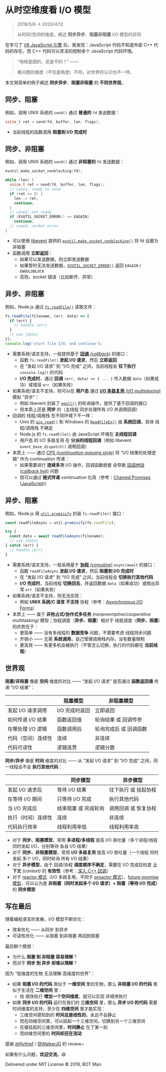 ﻿# 从时空维度看 I/O 模型

> 2019/5/6 -> 2020/4/12
> 
> 从时间/空间的维度，阐述 **同步异步**、**阻塞非阻塞** I/O 模型的异同

在学习了 [V8 JavaScript 引擎](https://v8.dev/) 后，我发现：JavaScript 代码不知道外部 C++ 代码的存在，而 C++ 代码可以灵活的控制多个 JavaScript 代码环境。

> “地球是圆的，还是平的？” ——
> 
> 看问题的维度（不仅是角度）不同，对世界的认识也不一样。

本文用简单的例子阐述 **同步异步**、**阻塞非阻塞** 的 **不同世界观**。

## 同步、阻塞

例如，调用 UNIX 系统的 `send()` 通过 **普通的** `fd` 发送数据：

``` cpp
ssize_t ret = send(fd, buffer, len, flags);
```

- 当前线程的函数调用 **阻塞到 I/O 完成时**

## 同步、非阻塞

例如，调用 UNIX 系统的 `send()` 通过 **非阻塞的** `fd` 发送数据：

``` cpp
evutil_make_socket_nonblocking(fd);

while (len) {
  ssize_t ret = send(fd, buffer, len, flags);
  // case1: ready to send
  if (ret >= 0) {
    len -= ret;
    continue;
  }
  // case2: not ready
  if (EVUTIL_SOCKET_ERROR() == EAGAIN)
    continue;
  // case3: socket error
}
```

- 可以使用 [libevent](http://libevent.org/) 提供的 [`evutil_make_socket_nonblocking()`](https://github.com/libevent/libevent/blob/master/include/event2/util.h) 将 fd 设置为非阻塞
- 函数调用 **立即返回**：
  - 如果可以发送数据，则立即发送数据
  - 如果暂时无法发送数据，[`EVUTIL_SOCKET_ERROR()`](https://github.com/libevent/libevent/blob/master/include/event2/util.h) 返回 `EAGAIN` / `EWOULDBLOCK`
  - 否则，socket 错误（比如断开、异常）

## 异步、非阻塞

例如，Node.js 通过 [`fs.readFile()`](https://nodejs.org/api/fs.html#fs_fs_readfile_path_options_callback) 读取文件：

``` javascript
fs.readFile(filename, (err, data) => {
  if (err) {
    // handle |err|
  }
  // use |data|
});
console.log('start file I/O, and continue');
```

- 需要系统/语言支持，一般提供基于 [**回调** _(callback)_](https://en.wikipedia.org/wiki/Callback_%28computer_programming%29) 的接口：
  - 函数 `fs.readFile()` **发起 I/O 请求**，然后 **立即返回**
  - 在 “发起 I/O 请求” 到 “I/O 完成” 之间，当前线程会 **往下执行** `console.log()` 的代码
  - **I/O 完成时**，通过 **回调** `(err, data) => { ... }` 传入数据 `data`（如果成功）或错误 `err`（如果失败）
- 如果系统/语言不支持，则可以在 **用户态** 通过 [**I/O 多路复用** _(I/O multiplexing)_](https://en.wikipedia.org/wiki/Multiplexing) 模拟 “异步”：
  - 例如 libevent 封装了 [`epoll()`](https://linux.die.net/man/4/epoll) 的轮询操作，提供了基于回调的接口
  - 但本质上还是 **同步** 的（主线程 同步处理所有 I/O 并调用回调）
- 回调的 线程/调用栈 在不同环境下不一样：
  - Unix 的 [`aio_read()`](https://linux.die.net/man/3/aio_read) 和 Windows 的 [`ReadFileEx()`](https://docs.microsoft.com/en-us/windows/win32/api/fileapi/nf-fileapi-readfileex) 由 **系统回调**，具体 线程/调用栈 不确定
  - Node.js 的 `fs.readFile()` 由 JavaScript 环境在 **主线程回调**
  - 用户态 的 I/O 多路复用 在 **分派的线程回调**（例如 libevent `event_base_dispatch()` 调用回调）
- 本质上 —— 通过 [CPS _(continuation-passing style)_](https://en.wikipedia.org/wiki/Continuation-passing_style) 将 “I/O 结果的处理逻辑” 作为 continuation 传递：
  - 如果需要进行 **连续多次** I/O 操作，回调函数嵌套 会导致 [回调地狱 _(callback hell)_](http://callbackhell.com/) 问题
  - 但可以通过 **链式传递** continuation 化简（参考：[Chained Promises (JavaScript)](https://developer.mozilla.org/en-US/docs/Web/JavaScript/Reference/Global_Objects/Promise#Chained_Promises)）

## 异步、阻塞

例如，Node.js 用 [`util.promisify`](https://nodejs.org/api/util.html#util_util_promisify_original) 封装 `fs.readFile()` 接口：

``` javascript
const readFileAsync = util.promisify(fs.readFile);

try {
  const data = await readFileAsync(filename);
  // use |data|
} catch (err) {
  // handle |err|
}
```

- 需要系统/语言支持，一般采用基于 [**协程** _(coroutine)_](https://en.wikipedia.org/wiki/Coroutine) `async/await` 的接口：
  - 函数 `readFileAsync` **发起 I/O 请求**，然后 **阻塞到 I/O 完成时**
  - 在 “发起 I/O 请求” 到 “I/O 完成” 之间，当前线程会 **切换执行其他代码**
  - **I/O 完成时**，当前线程 **切换回去**，并返回数据 `data`（如果成功）或抛出异常 `err`（如果失败）
- 如果系统/语言不支持，则无法实现：
  - 例如 **UNIX 系统/C 语言 不支持** 协程（参考：[Asynchronous I/O Forms](https://en.wikipedia.org/wiki/Asynchronous_I/O#Forms)）
- 本质上 —— 属于 **非抢占式/协作式多任务** _(nonpreemptive/cooperative multitasking)_ 模型；协程调度（**异步、阻塞**）相对于 线程调度（**同步、阻塞**）的优势在于：
  - 更简单 —— 没有多线程的 **数据竞争** 问题，不需要考虑 线程同步问题
  - 开销小 —— 无需 **系统调用**，自己管理调用栈内存，没有数量限制
  - 更高效 —— 有更多机会被执行（不管怎么切换，执行的代码都在 **当前线程**）

## 世界观

**阻塞/非阻塞** 像是 **空间** 维度的对比 —— “发起 I/O 请求” 是否通过 **函数返回值** 传递 “I/O 结果”：

|   | 阻塞模型 | 非阻塞模型 |
|---|---|---|
| 发起 I/O 请求调用 | I/O 完成时返回 | 立即返回 |
| 如何传递 I/O 结果 | 函数返回值 | 轮询结果 或 回调传参 |
| 在哪处理 I/O 逻辑 | 函数调用后 | 轮询完成后 或 回调函数 |
| 代码（空间）连续性 | 连续 | 非连续 |
| 代码可读性 | 逻辑连贯 | 逻辑分散 |

**同步/异步** 像是 **时间** 维度的对比 —— 从 “发起 I/O 请求” 到 “I/O 完成” 之间，同一线程会不会 **执行其他代码**：

|   | 同步模型 | 异步模型 |
|---|---|---|
| 发起 I/O 请求后 | 等待 I/O 结果 | 往下执行 或 挂起协程 |
| 在等待 I/O 期间 | 只等待 I/O 完成 | 执行其他代码 |
| 当 I/O 完成后 | 结束阻塞 或 完成轮询 | 调用回调 或 恢复协程 |
| 执行（时间）连续性 | 连续 | 非连续 |
| 代码执行效率 | 线程利用率低 | 线程利用率高 |

- 对于 **同步、阻塞模型**，常用 **多进程/多线程** 提高 I/O 吞吐量（多个进程/线程 同时发起 I/O，分别等待 各自 I/O 结果）
- 对于 **同步、非阻塞模型**，常用 **I/O 多路复用** 提高 I/O 吞吐量（一个线程 同时发起 多个 I/O，同时轮询 所有 I/O 结果）
- 对于 **异步模型**，由于 回调/协程 **调度顺序不确定**，需要在 I/O 完成后检查 **上下文** _(context)_ 的 **有效性**（参考：[深入 C++ 回调](Inside-Cpp-Callback.md#回调是同步还是异步的)）
- 对于 [reactor 模式](https://en.wikipedia.org/wiki/Reactor_pattern)（I/O 多路复用，不同于 [proactor 模式](https://en.wikipedia.org/wiki/Proactor_pattern)）、[future-promise 模型](https://en.wikipedia.org/wiki/Futures_and_promises)，可以认为是 **非阻塞（同时发起多个 I/O 请求）+ 阻塞（等待 I/O 完成）** 的 **同步模型**

## 写在最后

随着编程语言的发展，I/O 模型不断优化：

- 效率优化 —— 从同步 到异步
- 可读性优化 —— 从阻塞 到非阻塞 再回到阻塞

最后聊个臆想：

- 为什么 **阻塞 到 非阻塞 容易理解**？
- 而对于 **同步 到 异步 却难以理解**？

因为 “低维度的生物 无法理解 高维度的世界”：

- 如果 **阻塞 I/O 的代码** 类似于 **一维空间** 里的生物，那么 **非阻塞 I/O 的代码** 类似于生活在 **二维空间** 里：
  - 给 顺序执行 **增加一个空间维度**，就可以实现 非顺序执行
- 如果 **同步 I/O 的代码** 运行在我们的 **三维空间** 里，那么 **异步 I/O 的代码** 需要时间维度的支持，至少在 **四维空间** 里才能实现：
  - 三维空间感知到的 **时间总是线性的**，永远不会静止
  - 而在四维空间里，可以挂起一个三维空间，切换到另一个三维空间
  - 在被挂起的三维空间里，**时间静止** 在了某一刻
  - 而四维空间里的 **时间却还在流动**

感谢 [@flythief](https://github.com/thiefuniverse) / [@WalkerJG](https://github.com/WalkerJG) 的 review~

如果有什么问题，**欢迎交流**。😄

Delivered under MIT License &copy; 2019, BOT Man
